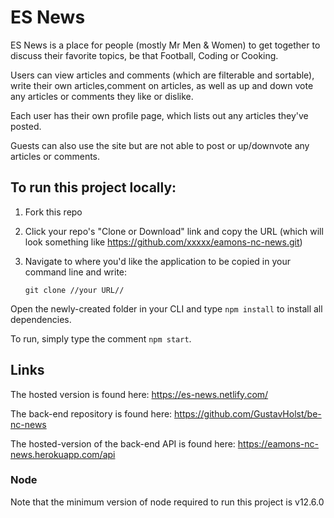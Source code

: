 # ES News

ES News is a place for people (mostly Mr Men & Women) to get together to discuss their favorite topics, be that Football, Coding or Cooking.

Users can view articles and comments (which are filterable and sortable), write their own articles,comment on articles, as well as up and down vote any articles or comments they like or dislike.

Each user has their own profile page, which lists out any articles they've posted.

Guests can also use the site but are not able to post or up/downvote any articles or comments.

## To run this project locally:

1. Fork this repo
2. Click your repo's "Clone or Download" link and copy the URL (which will look something like https://github.com/xxxxx/eamons-nc-news.git)
3. Navigate to where you'd like the application to be copied in your command line and write:

   ```
   git clone //your URL//
   ```

Open the newly-created folder in your CLI and type `npm install` to install all dependencies.

To run, simply type the comment `npm start`.

## Links

The hosted version is found here:
https://es-news.netlify.com/

The back-end repository is found here:
https://github.com/GustavHolst/be-nc-news

The hosted-version of the back-end API is found here:
https://eamons-nc-news.herokuapp.com/api

### Node

Note that the minimum version of node required to run this project is v12.6.0
